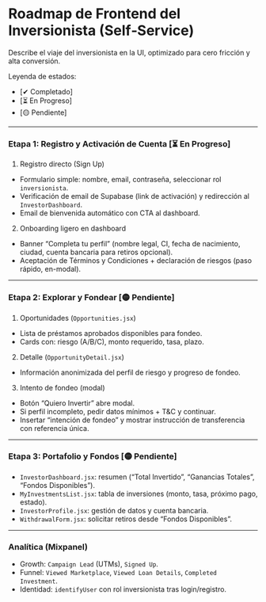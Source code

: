# Roadmap de Frontend del Inversionista (Self‑Service)

Describe el viaje del inversionista en la UI, optimizado para cero fricción y alta conversión.

Leyenda de estados:
- [✔ Completado]
- [⏳ En Progreso]
- [🟡 Pendiente]

---

### Etapa 1: Registro y Activación de Cuenta [⏳ En Progreso]

1) Registro directo (Sign Up)
- Formulario simple: nombre, email, contraseña, seleccionar rol `inversionista`.
- Verificación de email de Supabase (link de activación) y redirección al `InvestorDashboard`.
- Email de bienvenida automático con CTA al dashboard.

2) Onboarding ligero en dashboard
- Banner “Completa tu perfil” (nombre legal, CI, fecha de nacimiento, ciudad, cuenta bancaria para retiros opcional).
- Aceptación de Términos y Condiciones + declaración de riesgos (paso rápido, en-modal).

---

### Etapa 2: Explorar y Fondear [🟡 Pendiente]

1) Oportunidades (`Opportunities.jsx`)
- Lista de préstamos aprobados disponibles para fondeo.
- Cards con: riesgo (A/B/C), monto requerido, tasa, plazo.

2) Detalle (`OpportunityDetail.jsx`)
- Información anonimizada del perfil de riesgo y progreso de fondeo.

3) Intento de fondeo (modal)
- Botón “Quiero Invertir” abre modal.
- Si perfil incompleto, pedir datos mínimos + T&C y continuar.
- Insertar “intención de fondeo” y mostrar instrucción de transferencia con referencia única.

---

### Etapa 3: Portafolio y Fondos [🟡 Pendiente]

- `InvestorDashboard.jsx`: resumen (“Total Invertido”, “Ganancias Totales”, “Fondos Disponibles”).
- `MyInvestmentsList.jsx`: tabla de inversiones (monto, tasa, próximo pago, estado).
- `InvestorProfile.jsx`: gestión de datos y cuenta bancaria.
- `WithdrawalForm.jsx`: solicitar retiros desde “Fondos Disponibles”.

---

### Analítica (Mixpanel)

- Growth: `Campaign Lead` (UTMs), `Signed Up`.
- Funnel: `Viewed Marketplace`, `Viewed Loan Details`, `Completed Investment`.
- Identidad: `identifyUser` con rol inversionista tras login/registro.

